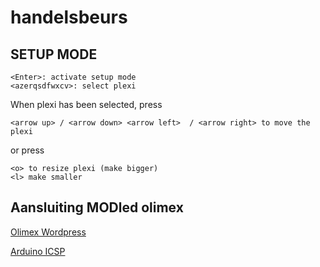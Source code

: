 # handelsbeurs

## SETUP MODE

```
<Enter>: activate setup mode
<azerqsdfwxcv>: select plexi
```

When plexi has been selected, press

```
<arrow up> / <arrow down> <arrow left>  / <arrow right> to move the plexi
```

or press 
```
<o> to resize plexi (make bigger)
<l> make smaller
```

## Aansluiting MODled olimex

[Olimex Wordpress](https://olimex.wordpress.com/2013/06/21/new-product-mod-led8x8rgb-stackable-rgb-led-matrix/)

[Arduino ICSP](http://forum.arduino.cc/index.php?action=dlattach;topic=125908.0;attach=26850)

